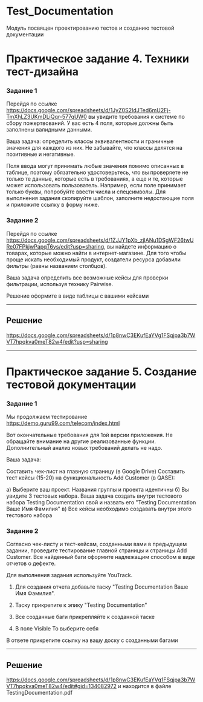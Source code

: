 # Test_Documentation
Модуль посвящен проектированию тестов и созданию тестовой документации

# Практическое задание 4. Техники тест-дизайна

### Задание 1

Перейдя по ссылке https://docs.google.com/spreadsheets/d/1JyZ0S2IdJTed6mU2Fj-TmXhLZ3UKmDLiQqr-577qUW0 вы увидите требования к системе по сбору пожертвований. У вас есть 4 поля, которые должны быть заполнены валидными данными.

Ваша задача: определить классы эквивалентности и граничные значения для каждого из них. Не забывайте, что классы делятся на позитивные и негативные.

Поля ввода могут принимать любые значения помимо описанных в таблице, поэтому обязательно удостоверьтесь, что вы проверяете не только те данные, которые есть в требованиях, а еще и те, которые может использовать пользователь. Например, если поле принимает только буквы, попробуйте ввести числа и спецсимволы. Для выполнения задания скопируйте шаблон, заполните недостающие поля и приложите ссылку в форму ниже.


### Задание 2

Перейдя по ссылке https://docs.google.com/spreadsheets/d/1ZJJY1pXb_zjlANu1DSgWF26twURe07FPkjwPapqT6ys/edit?usp=sharing, вы найдете информацию о товарах, которые можно найти в интернет-магазине. Для того чтобы проще искать необходимый продукт, создатели ресурса добавили фильтры (равны названием столбцов).

Ваша задача определить все возможные кейсы для проверки фильтрации, используя технику Pairwise. 

Решение оформите в виде таблицы с вашими кейсами

---
## Решение
https://docs.google.com/spreadsheets/d/1p8nwC3EKufEaYVg1FSqjpa3b7WVT7hpqkva0meT82w4/edit?usp=sharing

---

# Практическое задание 5. Создание тестовой документации

### Задание 1

Мы продолжаем тестирование https://demo.guru99.com/telecom/index.html

Вот окончательные требования для 1ой версии приложения. Не обращайте внимание на другие реализованные функции. Дополнительный анализ новых требований делать не надо.

Ваша задача:

Составить чек-лист на главную страницу (в Google Drive)
Составить тест кейсы (15-20) на функциональность Add Customer (в QASE):

а) Выберите ваш проект. Названия группы и проекта идентичны
б) Вы увидите 3 тестовых набора. Ваша задача создать внутри тестового набора Testing Documentation свой и назвать его "Testing Documentation Ваше Имя Фамилия"
в) Все кейсы необходимо создавать внутри этого тестового набора

### Задание 2

Согласно чек-листу и тест-кейсам, созданными вами в предыдущем задании, проведите тестирование главной страницы и страницы Add Customer.
Все найденный баги оформите надлежащим способом в виде отчетов о дефекте.

Для выполнения задания используйте YouTrack.

1. Для создания отчета добавьте таску "Testing Documentation Ваше Имя Фамилия". 

2. Таску прикрепите к эпику "Testing Documentation"

3. Все созданные баги прикрепляйте к созданной таске

4. В поле Visible To выберите себя

В ответе прикрепите ссылку на вашу доску с созданными багами

--- 

## Решение

https://docs.google.com/spreadsheets/d/1p8nwC3EKufEaYVg1FSqjpa3b7WVT7hpqkva0meT82w4/edit#gid=134082972
и находится в файле TestingDocumentation.pdf
